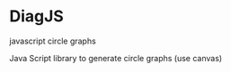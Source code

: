 DiagJS
==========
javascript circle graphs

Java Script library to generate circle graphs (use canvas)
